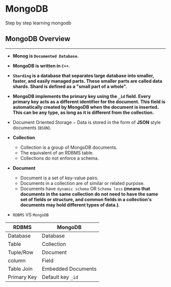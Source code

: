 # MongoDB
Step by step learning mongodb

## __MongoDB Overview__
___
- **Monog is `Documented Database`.**
- **MongoDB is written in `C++`.**
- **`Sharding` is a database that separates large database into smaller, faster, and easily managed parts. These smaller parts are called data shards. Shard is defined as a "small part of a whole".**
- **MongoDB implements the **__primary key__** using the `_id` field. Every primary key acts as a different identifier for the document. This field is automatically created by MongoDB when the document is inserted. This can be any type, as long as it is different from the collection.**
- Document Oriented Storage − Data is stored in the form of **__JSON__** style documents (`BSON`).
  
- **Collection**
   - Collection is a group of MongoDB documents.
   - The equivalent of an RDBMS table.
   - Collections do not enforce a schema.

- **Document**
   - Document is a set of key-value pairs.
   - Documents in a collection are of similar or related purpose.
   - Documents have `dynamic schema` OR `Schema less`  __(means that documents in the same collection do not need to have the same set of fields or structure, and common fields in a collection's documents may hold different types of data.)__.

- `RDBMS` VS `MongoDB`
 
| RDBMS         | MongoDB                          |
|---------------|----------------------------------|
| Database      | Database                         |
| Table         | Collection                       |
| Tuple/Row     | Document                         |
| column        | Field                            |
| Table Join    | Embedded Documents               |
| Primary Key   | Default key `_id`                |

